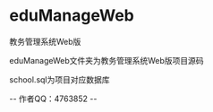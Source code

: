 # eduManageWeb

教务管理系统Web版

eduManageWeb文件夹为教务管理系统Web版项目源码

school.sql为项目对应数据库


-- 作者QQ：4763852 --
